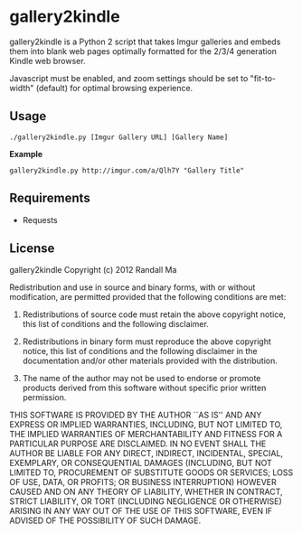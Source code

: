 gallery2kindle
==============

gallery2kindle is a Python 2 script that takes Imgur galleries and embeds them into blank web pages optimally formatted for the 2/3/4 generation Kindle web browser.

Javascript must be enabled, and zoom settings should be set to "fit-to-width" (default) for optimal browsing experience.

Usage
-----

    ./gallery2kindle.py [Imgur Gallery URL] [Gallery Name]

**Example**

    gallery2kindle.py http://imgur.com/a/Qlh7Y "Gallery Title"

Requirements
------------

* Requests

License
-------

gallery2kindle Copyright (c) 2012 Randall Ma

Redistribution and use in source and binary forms, with or without
modification, are permitted provided that the following conditions are met:

1. Redistributions of source code must retain the above copyright notice,
   this list of conditions and the following disclaimer.

2. Redistributions in binary form must reproduce the above copyright notice,
   this list of conditions and the following disclaimer in the documentation
   and/or other materials provided with the distribution.

3. The name of the author may not be used to endorse or promote products
   derived from this software without specific prior written permission.

THIS SOFTWARE IS PROVIDED BY THE AUTHOR ``AS IS'' AND ANY EXPRESS OR
IMPLIED WARRANTIES, INCLUDING, BUT NOT LIMITED TO, THE IMPLIED WARRANTIES
OF MERCHANTABILITY AND FITNESS FOR A PARTICULAR PURPOSE ARE DISCLAIMED.
IN NO EVENT SHALL THE AUTHOR BE LIABLE FOR ANY DIRECT, INDIRECT,
INCIDENTAL, SPECIAL, EXEMPLARY, OR CONSEQUENTIAL DAMAGES (INCLUDING, BUT
NOT LIMITED TO, PROCUREMENT OF SUBSTITUTE GOODS OR SERVICES; LOSS OF USE,
DATA, OR PROFITS; OR BUSINESS INTERRUPTION) HOWEVER CAUSED AND ON ANY
THEORY OF LIABILITY, WHETHER IN CONTRACT, STRICT LIABILITY, OR TORT
(INCLUDING NEGLIGENCE OR OTHERWISE) ARISING IN ANY WAY OUT OF THE USE OF
THIS SOFTWARE, EVEN IF ADVISED OF THE POSSIBILITY OF SUCH DAMAGE.
